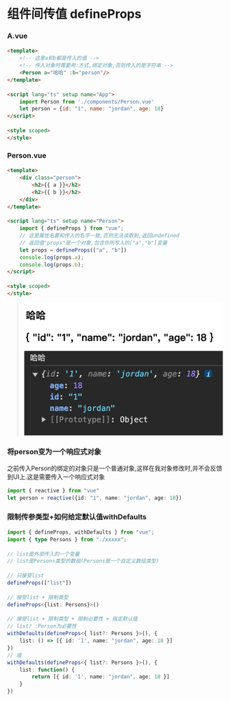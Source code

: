 # 组件间传值 defineProps

### A.vue

```html
<template>
    <!-- 这里a和b都是传入的值 -->
    <!-- 传入对象时需要用:方式,绑定对象,否则传入的是字符串 -->
    <Person a="哈哈" :b="person"/>
</template>

<script lang="ts" setup name="App">
    import Person from './components/Person.vue'
    let person = {id: "1", name: "jordan", age: 18}
</script>

<style scoped>
</style>
```

### Person.vue

```html
<template>
    <div class="person">
        <h2>{{ a }}</h2>
        <h2>{{ b }}</h2>
    </div>
</template>

<script lang="ts" setup name="Person">
    import { defineProps } from "vue";
    // 这里属性名要和传入的名字一致,否则无法读取到,返回undefined
    // 返回值"props"是一个对象,包含你所写入的["a","b"]变量
    let props = defineProps(["a", "b"])
    console.log(props.a);
    console.log(props.b);
</script>

<style scoped>
</style>
```

> ![-w481](media/17047866527364.jpg)
![-w281](media/17047868020228.jpg)

### 将person变为一个响应式对象

之前传入Person的绑定的对象只是一个普通对象,这样在我对象修改时,并不会反馈到UI上.这是需要传入一个响应式对象

```ts
import { reactive } from "vue"
let person = reactive({id: "1", name: "jordan", age: 18})
```


### 限制传参类型+如何给定默认值withDefaults

```ts
import { defineProps, withDefaults } from "vue";
import { type Persons } from "./xxxxx";

// list是外部传入的一个变量
// list是Persons类型的数组(Persons是一个自定义数组类型)

// 只接受list
defineProps(["list"])

// 接受list + 限制类型
defineProps<{list: Persons}>()

// 接受list + 限制类型 + 限制必要性 + 指定默认值
// list? :Person为必要性
withDefaults(defineProps<{ list?: Persons }>(), {
    list: () => [{ id: '1', name: "jordan", age: 18 }]
})
// 或
withDefaults(defineProps<{ list?: Persons }>(), {
    list: function() {
        return [{ id: '1', name: "jordan", age: 18 }]
    } 
})
```